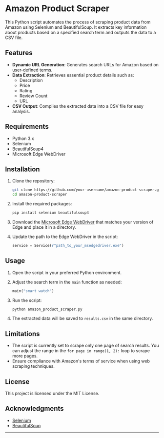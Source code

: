 
# Amazon Product Scraper

This Python script automates the process of scraping product data from Amazon using Selenium and BeautifulSoup. It extracts key information about products based on a specified search term and outputs the data to a CSV file.

## Features

- **Dynamic URL Generation**: Generates search URLs for Amazon based on user-defined terms.
- **Data Extraction**: Retrieves essential product details such as:
  - Description
  - Price
  - Rating
  - Review Count
  - URL
- **CSV Output**: Compiles the extracted data into a CSV file for easy analysis.

## Requirements

- Python 3.x
- Selenium
- BeautifulSoup4
- Microsoft Edge WebDriver

## Installation

1. Clone the repository:
   ```bash
   git clone https://github.com/your-username/amazon-product-scraper.git
   cd amazon-product-scraper
   ```

2. Install the required packages:
   ```bash
   pip install selenium beautifulsoup4
   ```

3. Download the [Microsoft Edge WebDriver](https://developer.microsoft.com/en-us/microsoft-edge/tools/webdriver/) that matches your version of Edge and place it in a directory.

4. Update the path to the Edge WebDriver in the script:
   ```python
   service = Service(r"path_to_your_msedgedriver.exe")
   ```

## Usage

1. Open the script in your preferred Python environment.
2. Adjust the search term in the `main` function as needed:
   ```python
   main("smart watch")
   ```

3. Run the script:
   ```bash
   python amazon_product_scraper.py
   ```

4. The extracted data will be saved to `results.csv` in the same directory.

## Limitations

- The script is currently set to scrape only one page of search results. You can adjust the range in the `for page in range(1, 2):` loop to scrape more pages.
- Ensure compliance with Amazon's terms of service when using web scraping techniques.

## License

This project is licensed under the MIT License.

## Acknowledgments

- [Selenium](https://www.selenium.dev/)
- [BeautifulSoup](https://www.crummy.com/software/BeautifulSoup/)

---
